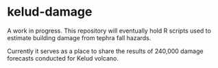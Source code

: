# kelud-damage 

A work in progress. This repository will eventually hold R scripts used to estimate building damage from tephra fall hazards. 

Currently it serves as a place to share the results of 240,000 damage forecasts conducted for Kelud volcano.
